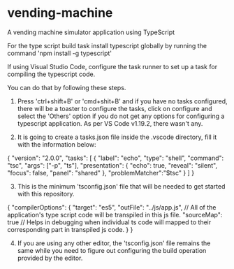 # vending-machine
A vending machine simulator application using TypeScript

For the type script build task install typescript globally by running the command 'npm install -g typescript'

If using Visual Studio Code, configure the task runner to set up a task for compiling the typescript code.

You can do that by following these steps.

1. Press 'ctrl+shift+B' or 'cmd+shit+B' and if you have no tasks configured, there will be a toaster to configure the tasks, click on configure and select the 'Others' option if you do not get any options for configuring a typescript application.
As per VS Code v1.19.2, there wasn't any.

2. It is going to create a tasks.json file inside the .vscode directory, fill it with the information below:

{
    "version": "2.0.0",
    "tasks": [
        {
            "label": "echo",
            "type": "shell",
            "command": "tsc",
            "args": ["-p", "ts"],
            "presentation": {
                "echo": true,
                "reveal": "silent",
                "focus": false,
                "panel": "shared"
            },
            "problemMatcher":"$tsc"
        }
    ]
}

3. This is the minimum 'tsconfig.json' file that will be needed to get started with this repository.

{
    "compilerOptions": {
        "target": "es5",
        "outFile": "../js/app.js", // All of the application's type script code will be transpiled in this js file.
        "sourceMap": true // Helps in debugging when individual ts code will mapped to their corresponding part in transpiled js code.
    }
}

4. If you are using any other editor, the 'tsconfig.json' file remains the same while you need to figure out configuring the build operation provided by the editor.
